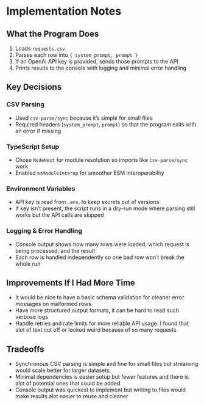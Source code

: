 # Implementation Notes

## What the Program Does
1. Loads `requests.csv`
2. Parses each row into `{ system_prompt, prompt }`
3. If an OpenAI API key is provided, sends those prompts to the API
4. Prints results to the console with logging and minimal error handling

## Key Decisions

### CSV Parsing
- Used `csv-parse/sync` because it’s simple for small files
- Required headers (`system_prompt`, `prompt`) so that the program exits with an error if missing

### TypeScript Setup
- Chose `NodeNext` for module resolution so imports like `csv-parse/sync` work
- Enabled `esModuleInterop` for smoother ESM interoperability

### Environment Variables
- API key is read from `.env`, to keep secrets out of versions 
- If key isn’t present, the script runs in a dry-run mode where parsing still works but the API calls are skipped

### Logging & Error Handling
- Console output shows how many rows were loaded, which request is being processed, and the result
- Each row is handled independently so one bad row won’t break the whole run

## Improvements If I Had More Time
- It would be nice to have a basic schema validation for cleaner error messages on malformed rows 
- Have more structured output formats, it can be hard to read such verbose logs
- Handle retries and rate limits for more reliable API usage. I found that alot of text cut off or looked weird because of so many requests

## Tradeoffs
- Synchronous CSV parsing is simple and fine for small files but streaming would scale better for larger datasets.  
- Minimal dependencies is easier setup but fewer features and there is alot of potential ones that could be added
- Console output was quickest to implement but writing to files would make results alot easier to reuse and cleaner

